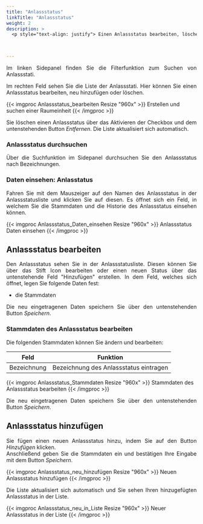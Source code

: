 ```yaml
---
title: "Anlassstatus"
linkTitle: "Anlassstatus"
weight: 2
description: >
  <p style="text-align: justify"> Einen Anlassstatus bearbeiten, löschen oder neu hinzufügen.   </p>
 


---
```

<p style="text-align: justify">
Im linken Sidepanel finden Sie die Filterfunktion zum Suchen von Anlassstati. </p>

<p style="text-align: justify">
Im rechten Feld sehen Sie die Liste der Anlassstati. Hier können Sie einen Anlassstatus bearbeiten, neu hinzufügen oder löschen. </p>

{{< imgproc Anlassstatus_bearbeiten Resize "960x" >}}
Erstellen und suchen einer Raumeinheit
{{< /imgproc >}}

<p style="text-align: justify">
Sie löschen einen Anlassstatus über das Aktivieren der Checkbox und dem untenstehenden Button <i>Entfernen</i>. Die Liste aktualisiert sich automatisch. </p>

### Anlassstatus durchsuchen

<p style="text-align: justify">
Über die Suchfunktion im Sidepanel durchsuchen Sie den Anlassstatus nach Bezeichnungen. </i>

### Daten einsehen: Anlasstatus 

<p style="text-align: justify">
Fahren Sie mit dem Mauszeiger auf den Namen des Anlassstatus in der Anlassstatusliste und klicken Sie auf diesen. Es öffnet sich ein Feld, in welchem Sie die Stammdaten und die Historie des Anlassstatus einsehen können. </p>

{{< imgproc Anlassstatus_Daten_einsehen Resize "960x" >}}
Anlassstatus Daten einsehen
{{< /imgproc >}}

## Anlassstatus bearbeiten

<p style="text-align: justify">
Den Anlassstatus sehen Sie in der Anlassstatusliste. Diesen können Sie über das Stift Icon bearbeiten oder einen neuen Status über das untenstehende Feld "Hinzufügen" erstellen. In dem Feld, welches sich öffnet, legen Sie folgende Daten fest: </p>

* die Stammdaten 

<p style="text-align: justify">
Die neu eingetragenen Daten speichern Sie über den untenstehenden Button <i>Speichern</i>.

### Stammdaten des Anlassstatus bearbeiten

<p style="text-align: justify">
Die folgenden Stammdaten können Sie ändern und bearbeiten: </p>

| Feld         | Funktion         | 
| ------------- |-------------  | 
| Bezeichnung       | Bezeichnung des Anlassstatus eintragen |


{{< imgproc Anlassstatus_Stammdaten Resize "960x" >}}
Stammdaten des Anlassstatus bearbeiten
{{< /imgproc >}}

<p style="text-align: justify">
Die neu eingetragenen Daten speichern Sie über den untenstehenden Button <i>Speichern</i>. </p>

## Anlassstatus hinzufügen

<p style="text-align: justify">
Sie fügen einen neuen Anlassstatus hinzu, indem Sie auf den Button <i>Hinzufügen</i> klicken. </br> 
Anschließend geben Sie die Stammdaten ein und bestätigen Ihre Eingabe mit dem Button <i>Speichern</i>.

{{< imgproc Anlassstatus_neu_hinzufügen Resize "960x" >}}
Neuen Anlassstatus hinzufügen
{{< /imgproc >}}

<p style="text-align: justify">
Die Liste aktualisiert sich automatisch und Sie sehen Ihren hinzugefügten Anlassstatus in der Liste. </p>

{{< imgproc Anlassstatus_neu_in_Liste Resize "960x" >}}
Neuer Anlassstatus in der Liste 
{{< /imgproc >}}
